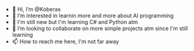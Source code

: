 - 👋 Hi, I’m @Koberas
- 👀 I’m interested in learnin more and more about AI programming 
- 🌱 I'm still new but I'm learning C# and Python atm
- 💞️ I’m looking to collaborate on more simple projects atm since I'm still learning
- 📫 How to reach me here, I'm not far away
<!---
Koberas/Koberas is a ✨ special ✨ repository because its `README.md` (this file) appears on your GitHub profile.
You can click the Preview link to take a look at your changes.
--->
